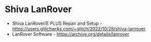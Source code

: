 # Shiva LanRover

* Shiva LanRover/E PLUS Repair and Setup - https://users.glitchwrks.com/~glitch/2022/10/28/shiva-lanrover
* LanRover Software - https://archive.org/details/lanrover